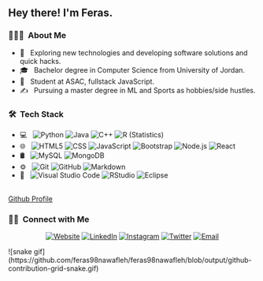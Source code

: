 
<h2> Hey there! I'm Feras.</h2>

<h3> 👨🏻‍💻 &nbsp;About Me </h3>

- 🤔 &nbsp; Exploring new technologies and developing software solutions and quick hacks.
- 🎓 &nbsp; Bachelor degree in Computer Science from University of Jordan.
- 💼 &nbsp; Student at ASAC, fullstack JavaScript.
- ✍️ &nbsp; Pursuing a master degree in ML and Sports as hobbies/side hustles.

<h3> 🛠 &nbsp;Tech Stack</h3>

- 💻 &nbsp;
  ![Python](https://img.shields.io/badge/-Python-333333?style=flat&logo=python)
  ![Java](https://img.shields.io/badge/-Java-333333?style=flat&logo=Java&logoColor=007396)
  ![C++](https://img.shields.io/badge/-C++-333333?style=flat&logo=C%2B%2B&logoColor=00599C)
  ![R (Statistics)](https://img.shields.io/badge/-R-333333?style=flat&logo=R&logoColor=276DC3)
- 🌐 &nbsp;
  ![HTML5](https://img.shields.io/badge/-HTML5-333333?style=flat&logo=HTML5)
  ![CSS](https://img.shields.io/badge/-CSS-333333?style=flat&logo=CSS3&logoColor=1572B6)
  ![JavaScript](https://img.shields.io/badge/-JavaScript-333333?style=flat&logo=javascript)
  ![Bootstrap](https://img.shields.io/badge/-Bootstrap-333333?style=flat&logo=bootstrap&logoColor=563D7C)
  ![Node.js](https://img.shields.io/badge/-Node.js-333333?style=flat&logo=node.js)
  ![React](https://img.shields.io/badge/-React-333333?style=flat&logo=react)
- 🛢 &nbsp;
  ![MySQL](https://img.shields.io/badge/-MySQL-333333?style=flat&logo=mysql)
  ![MongoDB](https://img.shields.io/badge/-MongoDB-333333?style=flat&logo=mongodb)
- ⚙️ &nbsp;
  ![Git](https://img.shields.io/badge/-Git-333333?style=flat&logo=git)
  ![GitHub](https://img.shields.io/badge/-GitHub-333333?style=flat&logo=github)
  ![Markdown](https://img.shields.io/badge/-Markdown-333333?style=flat&logo=markdown)
- 🔧 &nbsp;
  ![Visual Studio Code](https://img.shields.io/badge/-Visual%20Studio%20Code-333333?style=flat&logo=visual-studio-code&logoColor=007ACC)
  ![RStudio](https://img.shields.io/badge/-RStudio-333333?style=flat&logo=rstudio)
  ![Eclipse](https://img.shields.io/badge/-Eclipse-333333?style=flat&logo=eclipse-ide&logoColor=2C2255)
<br/>
<a href="https://github.com/feras98nawafleh">
Github Profile
</a>

<br/>

<h3> 🤝🏻 &nbsp;Connect with Me </h3>

<p align="center">
<a href="https://feras98nawafleh.github.io/portfolio/"><img alt="Website" src="https://img.shields.io/badge/Website-www.ferasnawafleh.com-blue?style=flat-square&logo=google-chrome"></a>
<a href="www.linkedin.com/in/feras-nawafleh"><img alt="LinkedIn" src="https://img.shields.io/badge/LinkedIn-Feras%20Adel%20Nawafleh-blue?style=flat-square&logo=linkedin"></a>
<a href="https://www.instagram.com/feras_nawafleh/"><img alt="Instagram" src="https://img.shields.io/badge/Instagram-feras_nawafleh-blue?style=flat-square&logo=instagram"></a>
<a href="https://www.twitter.com/ferasnawafleh/"><img alt="Twitter" src="https://img.shields.io/badge/Twitter-Ferasnawafleh-blue?style=flat-square&logo=twitter"></a>
<a href="mailto:fero.nofal@gmail.com"><img alt="Email" src="https://img.shields.io/badge/Email-fero.nofal@gmail.com-blue?style=flat-square&logo=gmail"></a>
</p>
![snake gif](https://github.com/feras98nawafleh/feras98nawafleh/blob/output/github-contribution-grid-snake.gif)
 
